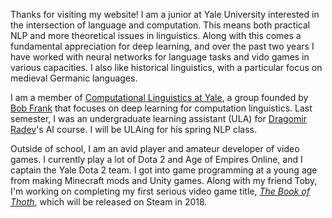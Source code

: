 Thanks for visiting my website! I am a junior at Yale University interested in the intersection of language and computation. This means both practical NLP and more theoretical issues in linguistics. Along with this comes a fundamental appreciation for deep learning, and over the past two years I have worked with neural networks for language tasks and vido games in various capacities. I also like historical linguistics, with a particular focus on medieval Germanic languages.

I am a member of [Computational Linguistics at Yale](http://clay.yale.edu/), a group founded by [Bob Frank](http://ling.yale.edu/people/robert-frank) that focuses on deep learning for computation linguistics. Last semester, I was an undergraduate learning assistant (ULA) for [Dragomir Radev](http://www.cs.yale.edu/homes/radev/)'s AI course. I will be ULAing for his spring NLP class.

Outside of school, I am an avid player and amateur developer of video games. I currently play a lot of Dota 2 and Age of Empires Online, and I captain the Yale Dota 2 team. I got into game programming at a young age from making Minecraft mods and Unity games. Along with my friend Toby, I'm working on completing my first serious video game title, [*The Book of Thoth*](http://snorridev.github.io/thoth/), which will be released on Steam in 2018.
